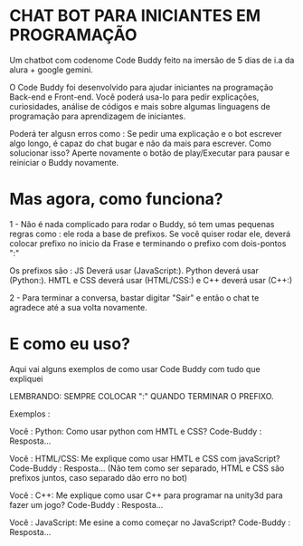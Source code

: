   # CHAT BOT PARA INICIANTES EM PROGRAMAÇÃO
Um chatbot com codenome Code Buddy feito na imersão de 5 dias de i.a da alura + google gemini.

O Code Buddy foi desenvolvido para ajudar iniciantes na programação Back-end e Front-end.
Você poderá usa-lo para pedir explicações, curiosidades, análise de códigos e mais sobre algumas linguagens de programação para aprendizagem de iniciantes.

Poderá ter algusn erros como : Se pedir uma explicação e o bot escrever algo longo, é capaz do chat bugar e não da mais para escrever.
Como solucionar isso? Aperte novamente o botão de play/Executar para pausar e reiniciar o Buddy novamente.

  # Mas agora, como funciona?

1 - Não é nada complicado para rodar o Buddy, só tem umas pequenas regras como : ele roda a base de prefixos.
Se você quiser rodar ele, deverá colocar prefixo no inicio da Frase e terminando o prefixo com dois-pontos ":"

Os prefixos são : JS Deverá usar (JavaScript:). Python deverá usar (Python:). HMTL e CSS deverá usar (HTML/CSS:) e C++ deverá usar (C++:)

  2 - Para terminar a conversa, bastar digitar "Sair" e então o chat te agradece até a sua volta novamente.

  # E como eu uso?

Aqui vai alguns exemplos de como usar Code Buddy com tudo que expliquei

LEMBRANDO: SEMPRE COLOCAR ":" QUANDO TERMINAR O PREFIXO.

  Exemplos :

  Você : Python: Como usar python com HMTL e CSS?
  Code-Buddy : Resposta...

  Você : HTML/CSS: Me explique como usar HMTL e CSS com javaScript?
  Code-Buddy : Resposta...
    (Não tem como ser separado, HTML e CSS são prefixos juntos, caso separado dão erro no bot)

  Você : C++: Me explique como usar C++ para programar na unity3d para fazer um jogo?
  Code-Buddy : Resposta...

  Você : JavaScript: Me esine a como começar no JavaScript?
  Code-Buddy : Resposta...
